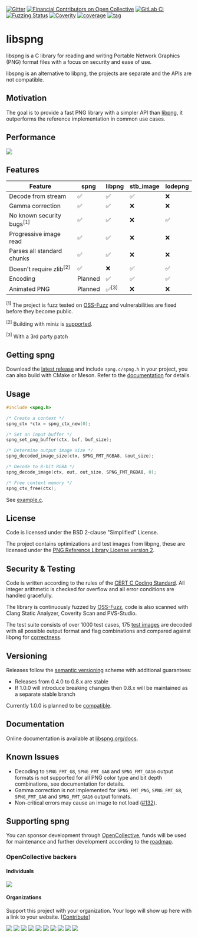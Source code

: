 [![Gitter](https://badges.gitter.im/libspng/community.svg)](https://gitter.im/libspng/community?utm_source=badge&utm_medium=badge&utm_campaign=pr-badge)
[![Financial Contributors on Open Collective](https://opencollective.com/libspng/all/badge.svg?label=financial+contributors)](https://opencollective.com/libspng)
[![GitLab CI](https://gitlab.com/randy408/libspng-ci/badges/master/pipeline.svg)](https://gitlab.com/randy408/libspng-ci/pipelines/latest)
[![Fuzzing Status](https://oss-fuzz-build-logs.storage.googleapis.com/badges/libspng.svg)](https://oss-fuzz-build-logs.storage.googleapis.com/index.html#libspng)
[![Coverity](https://scan.coverity.com/projects/15336/badge.svg)](https://scan.coverity.com/projects/randy408-libspng)
[![coverage](https://gitlab.com/randy408/libspng-ci/badges/master/coverage.svg)](https://gitlab.com/randy408/libspng-ci/-/graphs/master/charts)
[![tag](https://img.shields.io/github/tag-date/randy408/libspng.svg)](https://libspng.org/download)

# libspng

libspng is a C library for reading and writing Portable Network Graphics (PNG)
format files with a focus on security and ease of use.

libspng is an alternative to libpng, the projects are separate and the APIs are
not compatible.

## Motivation

The goal is to provide a fast PNG library with a simpler API than [libpng](https://github.com/glennrp/libpng/blob/libpng16/png.h),
it outperforms the reference implementation in common use cases.

## Performance

![](https://libspng.org/perfx86.png)

## Features

| Feature                              |   spng  | libpng             | stb_image | lodepng |
|--------------------------------------|---------|--------------------|-----------|---------|
| Decode from stream                   | ✅      |  ✅               | ✅       | ❌      |
| Gamma correction                     | ✅      |  ✅               | ❌       | ❌      |
| No known security bugs<sup>[1]</sup> | ✅      |  ✅               | ❌       | ✅      |
| Progressive image read               | ✅      |  ✅               | ❌       | ❌      |
| Parses all standard chunks           | ✅      |  ✅               | ❌       | ❌      |
| Doesn't require zlib<sup>[2]</sup>   | ✅      |  ❌               | ✅       | ✅      |
| Encoding                             | Planned  |  ✅               | ✅       | ✅      |
| Animated PNG                         | Planned  |  ✅<sup>[3]</sup> | ❌       | ❌      |

<sup>[1]</sup> The project is fuzz tested on [OSS-Fuzz](https://github.com/google/oss-fuzz) and vulnerabilities are fixed before they become public.

<sup>[2]</sup> Building with miniz is [supported](docs/build.md#miniz).

<sup>[3]</sup> With a 3rd party patch

## Getting spng

Download the [latest release](https://libspng.org/download) and include `spng.c/spng.h` in your project,
you can also build with CMake or Meson. Refer to the [documentation](docs/build.md) for details.

## Usage

```c
#include <spng.h>

/* Create a context */
spng_ctx *ctx = spng_ctx_new(0);

/* Set an input buffer */
spng_set_png_buffer(ctx, buf, buf_size);

/* Determine output image size */
spng_decoded_image_size(ctx, SPNG_FMT_RGBA8, &out_size);

/* Decode to 8-bit RGBA */
spng_decode_image(ctx, out, out_size, SPNG_FMT_RGBA8, 0);

/* Free context memory */
spng_ctx_free(ctx);
```

See [example.c](examples/example.c).

## License

Code is licensed under the BSD 2-clause "Simplified" License.

The project contains optimizations and test images from libpng, these are licensed under the
[PNG Reference Library License version 2](http://www.libpng.org/pub/png/src/libpng-LICENSE.txt).

## Security & Testing

Code is written according to the rules of the
[CERT C Coding Standard](https://wiki.sei.cmu.edu/confluence/display/c/SEI+CERT+C+Coding+Standard).
All integer arithmetic is checked for overflow and all error conditions are handled gracefully.

The library is continuously fuzzed by [OSS-Fuzz](https://github.com/google/oss-fuzz),
code is also scanned with Clang Static Analyzer, Coverity Scan and PVS-Studio.

The test suite consists of over 1000 test cases,
175 [test images](http://www.schaik.com/pngsuite/) are decoded with all possible
output format and flag combinations and compared against libpng for [correctness](tests/README.md#Correctness).

## Versioning

Releases follow the [semantic versioning](https://semver.org/) scheme with additional guarantees:

* Releases from 0.4.0 to 0.8.x are stable
* If 1.0.0 will introduce breaking changes then 0.8.x will be maintained as a separate stable branch

Currently 1.0.0 is planned to be [compatible](https://github.com/randy408/libspng/issues/3).

## Documentation

Online documentation is available at [libspng.org/docs](https://libspng.org/docs).

## Known Issues

* Decoding to `SPNG_FMT_G8`, `SPNG_FMT_GA8` and `SPNG_FMT_GA16` output formats is not supported
 for all PNG color type and bit depth combinations, see documentation for details.
* Gamma correction is not implemented for `SPNG_FMT_PNG`, `SPNG_FMT_G8`, `SPNG_FMT_GA8`
 and `SPNG_FMT_GA16` output formats.
* Non-critical errors may cause an image to not load ([#132](https://github.com/randy408/libspng/issues/132)).

## Supporting spng

You can sponsor development through [OpenCollective](https://opencollective.com/libspng/), funds will be used for maintenance and further development according to the [roadmap](https://github.com/randy408/libspng/milestones).

### OpenCollective backers

#### Individuals

<a href="https://opencollective.com/libspng"><img src="https://opencollective.com/libspng/backers.svg?width=890"></a>

#### Organizations

Support this project with your organization. Your logo will show up here with a link to your website. [[Contribute](https://opencollective.com/libspng/contribute)]

<a href="https://opencollective.com/libspng/sponsor/0/website"><img src="https://opencollective.com/libspng/sponsor/0/avatar.svg"></a>
<a href="https://opencollective.com/libspng/sponsor/1/website"><img src="https://opencollective.com/libspng/sponsor/1/avatar.svg"></a>
<a href="https://opencollective.com/libspng/sponsor/2/website"><img src="https://opencollective.com/libspng/sponsor/2/avatar.svg"></a>
<a href="https://opencollective.com/libspng/sponsor/3/website"><img src="https://opencollective.com/libspng/sponsor/3/avatar.svg"></a>
<a href="https://opencollective.com/libspng/sponsor/4/website"><img src="https://opencollective.com/libspng/sponsor/4/avatar.svg"></a>
<a href="https://opencollective.com/libspng/sponsor/5/website"><img src="https://opencollective.com/libspng/sponsor/5/avatar.svg"></a>
<a href="https://opencollective.com/libspng/sponsor/6/website"><img src="https://opencollective.com/libspng/sponsor/6/avatar.svg"></a>
<a href="https://opencollective.com/libspng/sponsor/7/website"><img src="https://opencollective.com/libspng/sponsor/7/avatar.svg"></a>
<a href="https://opencollective.com/libspng/sponsor/8/website"><img src="https://opencollective.com/libspng/sponsor/8/avatar.svg"></a>
<a href="https://opencollective.com/libspng/sponsor/9/website"><img src="https://opencollective.com/libspng/sponsor/9/avatar.svg"></a>
